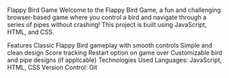 
Flappy Bird Game
Welcome to the Flappy Bird Game, a fun and challenging browser-based game where you control a bird and navigate through a series of pipes without crashing! This project is built using JavaScript, HTML, and CSS.

Features
Classic Flappy Bird gameplay with smooth controls
Simple and clean design
Score tracking
Restart option on game over
Customizable bird and pipe designs (if applicable)
Technologies Used
Languages: JavaScript, HTML, CSS
Version Control: Git

